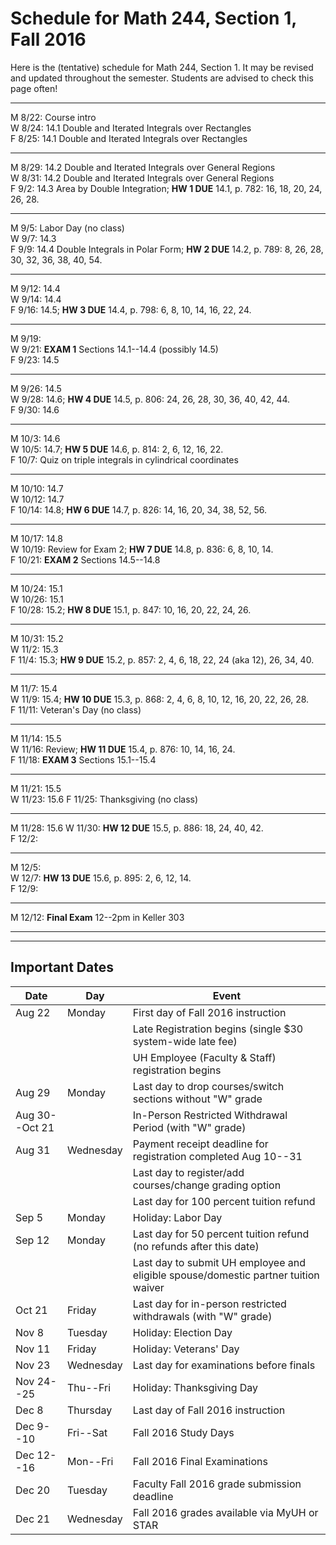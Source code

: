 # Schedule for Math 244, Section 1, Fall 2016


Here is the (tentative) schedule for Math 244, Section 1.
It may be revised and updated throughout the semester. 
Students are advised to check this page often!


---------------------------------------------------------
M 8/22: Course intro  
W 8/24: 14.1 Double and Iterated Integrals over Rectangles  
F 8/25: 14.1 Double and Iterated Integrals over Rectangles  

---------------------------------------------------------  
M 8/29: 14.2 Double and Iterated Integrals over General Regions   
W 8/31: 14.2 Double and Iterated Integrals over General Regions   
F 9/2: 14.3 Area by Double Integration; **HW 1 DUE** 14.1, p. 782: 16, 18, 20, 24, 26, 28.    

---------------------------------------------------------  
M 9/5: Labor Day (no class)  
W 9/7: 14.3  
F 9/9: 14.4 Double Integrals in Polar Form; **HW 2 DUE** 14.2, p. 789: 8, 26, 28, 30, 32, 36, 38, 40, 54.  


---------------------------------------------------------  
M 9/12: 14.4  
W 9/14: 14.4  
F 9/16: 14.5;  **HW 3 DUE** 14.4, p. 798: 6, 8, 10, 14, 16, 22, 24.    


---------------------------------------------------------  
M 9/19:   
W 9/21: **EXAM 1** Sections 14.1--14.4 (possibly 14.5)    
F 9/23: 14.5   

---------------------------------------------------------  
M 9/26:  14.5  
W 9/28:  14.6;  **HW 4 DUE** 14.5, p. 806: 24, 26, 28, 30, 36, 40, 42, 44.     
F 9/30: 14.6    

---------------------------------------------------------  
M 10/3:  14.6   
W 10/5:  14.7;  **HW 5 DUE** 14.6, p. 814: 2, 6, 12, 16, 22.   
F 10/7:  Quiz on triple integrals in cylindrical coordinates

---------------------------------------------------------  
M 10/10: 14.7   
W 10/12: 14.7  
F 10/14: 14.8; **HW 6 DUE** 14.7, p. 826: 14, 16, 20, 34, 38, 52, 56.  

---------------------------------------------------------  
M 10/17: 14.8   
W 10/19: Review for Exam 2; **HW 7 DUE** 14.8, p. 836: 6, 8, 10, 14.  
F 10/21:  **EXAM 2** Sections 14.5--14.8

---------------------------------------------------------  
M 10/24:  15.1  
W 10/26:  15.1  
F 10/28: 15.2; **HW 8 DUE** 15.1, p. 847: 10, 16, 20, 22, 24, 26.      

---------------------------------------------------------  
M 10/31: 15.2   
W 11/2:  15.3   
F 11/4:  15.3; **HW 9 DUE** 15.2, p. 857: 2, 4, 6, 18, 22, 24 (aka 12), 26, 34, 40.    

---------------------------------------------------------  
M 11/7:  15.4  
W 11/9:  15.4; **HW 10 DUE** 15.3, p. 868: 2, 4, 6, 8, 10, 12, 16, 20, 22, 26, 28.  
F 11/11: Veteran's Day (no class)  

---------------------------------------------------------  
M 11/14: 15.5  
W 11/16: Review; **HW 11 DUE** 15.4, p. 876: 10, 14, 16, 24.     
F 11/18: **EXAM 3**  Sections 15.1--15.4     

---------------------------------------------------------  
M 11/21: 15.5  
W 11/23: 15.6
F 11/25: Thanksgiving (no class)  

---------------------------------------------------------  
M 11/28: 15.6
W 11/30: **HW 12 DUE** 15.5, p. 886: 18, 24, 40, 42.  
F 12/2:  

---------------------------------------------------------  
M 12/5:   
W 12/7: **HW 13 DUE** 15.6, p. 895: 2, 6, 12, 14.    
F 12/9:   

---------------------------------------------------------  
M 12/12: **Final Exam** 12--2pm in Keller 303   


----------------------------------------------------------
----------------------------------------------------------

## Important Dates
| Date | Day | Event |
|------|-----|-------|
|Aug 22 | Monday	| First day of Fall 2016 instruction|
|          |         | Late Registration begins (single $30 system-wide late fee)|
|          |         |   UH Employee (Faculty & Staff) registration begins|
|Aug 29         | Monday | Last day to drop courses/switch sections without "W" grade|
| Aug 30--Oct 21|   |  In-Person Restricted Withdrawal Period (with "W" grade)|
|Aug 31| Wednesday| Payment receipt deadline for registration completed Aug 10--31|
| | | Last day to register/add courses/change grading option|
| | | Last day for 100 percent tuition refund|
| Sep 5 | Monday | Holiday: Labor Day|
|Sep 12 | Monday | Last day for 50 percent tuition refund (no refunds after this date)|
|       |        | Last day to submit UH employee and eligible spouse/domestic partner tuition waiver|
| Oct 21| Friday | Last day for in-person restricted withdrawals (with "W" grade)|
| Nov 8 | Tuesday | Holiday: Election Day |
|Nov 11 | Friday | Holiday: Veterans' Day|
| Nov 23 | Wednesday | Last day for examinations before finals|
| Nov 24--25 | Thu--Fri | Holiday: Thanksgiving Day |
| Dec 8 | Thursday | Last day of Fall 2016 instruction|
| Dec 9--10 | Fri--Sat | Fall 2016 Study Days|
| Dec 12--16| Mon--Fri | Fall 2016 Final Examinations|
| Dec 20 | Tuesday | Faculty Fall 2016 grade submission deadline|
| Dec 21 | Wednesday | Fall 2016 grades available via MyUH or STAR|
